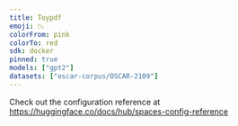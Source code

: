 ```yaml
---
title: Toypdf
emoji: 📉
colorFrom: pink
colorTo: red
sdk: docker
pinned: true
models: ["gpt2"]
datasets: ["oscar-corpus/OSCAR-2109"]
---
```


Check out the configuration reference at https://huggingface.co/docs/hub/spaces-config-reference
